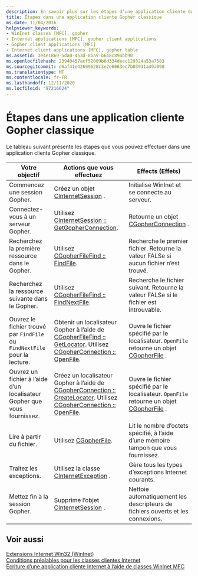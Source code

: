 ```yaml
---
description: En savoir plus sur les étapes d’une application cliente Gopher classique
title: Étapes dans une application cliente Gopher classique
ms.date: 11/04/2016
helpviewer_keywords:
- WinInet classes [MFC], gopher
- Internet applications [MFC], gopher client applications
- Gopher client applications [MFC]
- Internet client applications [MFC], gopher table
ms.assetid: 3e4e1869-5da0-453d-8ba9-b648c894bb90
ms.openlocfilehash: 23940457acf52009b6d334deec129324a53a7583
ms.sourcegitcommit: d6af41e42699628c3e2e6063ec7b03931a49a098
ms.translationtype: MT
ms.contentlocale: fr-FR
ms.lasthandoff: 12/11/2020
ms.locfileid: "97216624"
---
```

# <a name="steps-in-a-typical-gopher-client-application"></a>Étapes dans une application cliente Gopher classique

Le tableau suivant présente les étapes que vous pouvez effectuer dans une application cliente Gopher classique.

|Votre objectif|Actions que vous effectuez|Effects (Effets)|
|---------------|----------------------|-------------|
|Commencez une session Gopher.|Créez un objet [CInternetSession](../mfc/reference/cinternetsession-class.md) .|Initialise WinInet et se connecte au serveur.|
|Connectez-vous à un serveur Gopher.|Utilisez [CInternetSession :: GetGopherConnection](../mfc/reference/cinternetsession-class.md#getgopherconnection).|Retourne un objet [CGopherConnection](../mfc/reference/cgopherconnection-class.md) .|
|Recherchez la première ressource dans le Gopher.|Utilisez [CGopherFileFind :: FindFile](../mfc/reference/cgopherfilefind-class.md#findfile).|Recherche le premier fichier. Retourne la valeur FALSe si aucun fichier n’est trouvé.|
|Recherchez la ressource suivante dans le Gopher.|Utilisez [CGopherFileFind :: FindNextFile](../mfc/reference/cgopherfilefind-class.md#findnextfile).|Recherche le fichier suivant. Retourne la valeur FALSe si le fichier est introuvable.|
|Ouvrez le fichier trouvé par `FindFile` ou `FindNextFile` pour la lecture.|Obtenir un localisateur Gopher à l’aide de [CGopherFileFind :: GetLocator](../mfc/reference/cgopherfilefind-class.md#getlocator). Utilisez [CGopherConnection :: OpenFile](../mfc/reference/cgopherconnection-class.md#openfile).|Ouvre le fichier spécifié par le localisateur. `OpenFile` retourne un objet [CGopherFile](../mfc/reference/cgopherfile-class.md) .|
|Ouvrez un fichier à l’aide d’un localisateur Gopher que vous fournissez.|Créez un localisateur Gopher à l’aide de [CGopherConnection :: CreateLocator](../mfc/reference/cgopherconnection-class.md#createlocator). Utilisez [CGopherConnection :: OpenFile](../mfc/reference/cgopherconnection-class.md#openfile).|Ouvre le fichier spécifié par le localisateur. `OpenFile` retourne un objet [CGopherFile](../mfc/reference/cgopherfile-class.md) .|
|Lire à partir du fichier.|Utilisez [CGopherFile](../mfc/reference/cgopherfile-class.md).|Lit le nombre d’octets spécifié, à l’aide d’une mémoire tampon que vous fournissez.|
|Traitez les exceptions.|Utilisez la classe [CInternetException](../mfc/reference/cinternetexception-class.md) .|Gère tous les types d’exceptions Internet courants.|
|Mettez fin à la session Gopher.|Supprime l’objet [CInternetSession](../mfc/reference/cinternetsession-class.md) .|Nettoie automatiquement les descripteurs de fichiers ouverts et les connexions.|

## <a name="see-also"></a>Voir aussi

[Extensions Internet Win32 (WinInet)](../mfc/win32-internet-extensions-wininet.md)<br/>
[Conditions préalables pour les classes clientes Internet](../mfc/prerequisites-for-internet-client-classes.md)<br/>
[Écriture d’une application cliente Internet à l’aide de classes WinInet MFC](../mfc/writing-an-internet-client-application-using-mfc-wininet-classes.md)
